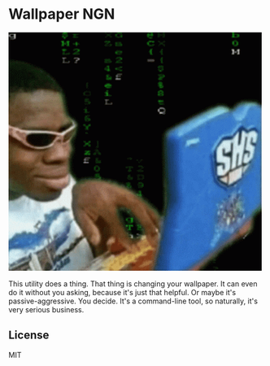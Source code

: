 # Wallpaper NGN

![big brain](./big_brain.gif)

This utility does a thing. That thing is changing your wallpaper. It can even do it without you asking, because it's just that helpful. Or maybe it's passive-aggressive. You decide. It's a command-line tool, so naturally, it's very serious business.

## License
MIT 

